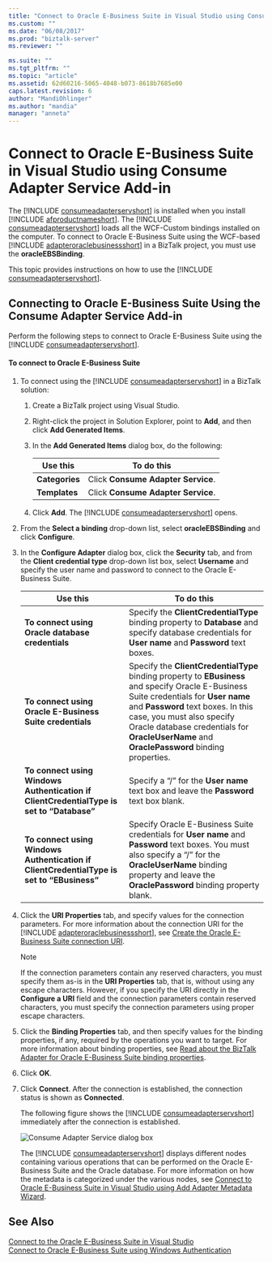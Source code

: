 ```yaml
---
title: "Connect to Oracle E-Business Suite in Visual Studio using Consume Adapter Service Add-in | Microsoft Docs"
ms.custom: ""
ms.date: "06/08/2017"
ms.prod: "biztalk-server"
ms.reviewer: ""

ms.suite: ""
ms.tgt_pltfrm: ""
ms.topic: "article"
ms.assetid: 62d60216-5065-4048-b073-8618b7685e00
caps.latest.revision: 6
author: "MandiOhlinger"
ms.author: "mandia"
manager: "anneta"
---
```

# Connect to Oracle E-Business Suite in Visual Studio using Consume Adapter Service Add-in
The [!INCLUDE [consumeadapterservshort](../../includes/consumeadapterservshort-md.md)] is installed when you install [!INCLUDE [afproductnameshort](../../includes/afproductnameshort-md.md)]. The [!INCLUDE [consumeadapterservshort](../../includes/consumeadapterservshort-md.md)] loads all the WCF-Custom bindings installed on the computer. To connect to Oracle E-Business Suite using the WCF-based [!INCLUDE [adapteroraclebusinessshort](../../includes/adapteroraclebusinessshort-md.md)] in a BizTalk project, you must use the <strong>oracleEBSBinding</strong>.  

 This topic provides instructions on how to use the [!INCLUDE [consumeadapterservshort](../../includes/consumeadapterservshort-md.md)].  

## Connecting to Oracle E-Business Suite Using the Consume Adapter Service Add-in  
 Perform the following steps to connect to Oracle E-Business Suite using the [!INCLUDE [consumeadapterservshort](../../includes/consumeadapterservshort-md.md)].  

#### To connect to Oracle E-Business Suite  

1. To connect using the [!INCLUDE [consumeadapterservshort](../../includes/consumeadapterservshort-md.md)] in a BizTalk solution:  

   1. Create a BizTalk project using Visual Studio.  

   2. Right-click the project in Solution Explorer, point to **Add**, and then click **Add Generated Items**.  

   3. In the **Add Generated Items** dialog box, do the following:  


      |          Use this           |                   To do this                    |
      |-----------------------------|-------------------------------------------------|
      | <strong>Categories</strong> | Click <strong>Consume Adapter Service</strong>. |
      | <strong>Templates</strong>  | Click <strong>Consume Adapter Service</strong>. |


   4. Click <strong>Add</strong>. The [!INCLUDE [consumeadapterservshort](../../includes/consumeadapterservshort-md.md)] opens.  

2. From the **Select a binding** drop-down list, select **oracleEBSBinding** and click **Configure**.  

3. In the **Configure Adapter** dialog box, click the **Security** tab, and from the **Client credential type** drop-down list box, select **Username** and specify the user name and password to connect to the Oracle E-Business Suite.  


   |                                                Use this                                                |                                                                                                                                                                                      To do this                                                                                                                                                                                       |
   |--------------------------------------------------------------------------------------------------------|---------------------------------------------------------------------------------------------------------------------------------------------------------------------------------------------------------------------------------------------------------------------------------------------------------------------------------------------------------------------------------------|
   |                     <strong>To connect using Oracle database credentials</strong>                      |                                                                                       Specify the <strong>ClientCredentialType</strong> binding property to <strong>Database</strong> and specify database credentials for <strong>User name</strong> and <strong>Password</strong> text boxes.                                                                                       |
   |                 <strong>To connect using Oracle E-Business Suite credentials</strong>                  | Specify the <strong>ClientCredentialType</strong> binding property to <strong>EBusiness</strong> and specify Oracle E-Business Suite credentials for <strong>User name</strong> and <strong>Password</strong> text boxes. In this case, you must also specify Oracle database credentials for <strong>OracleUserName</strong> and <strong>OraclePassword</strong> binding properties. |
   | <strong>To connect using Windows Authentication if ClientCredentialType is set to “Database”</strong>  |                                                                                                                                   Specify a “/” for the <strong>User name</strong> text box and leave the <strong>Password</strong> text box blank.                                                                                                                                   |
   | <strong>To connect using Windows Authentication if ClientCredentialType is set to “EBusiness”</strong> |                                                    Specify Oracle E-Business Suite credentials for <strong>User name</strong> and <strong>Password</strong> text boxes. You must also specify a “/” for the <strong>OracleUserName</strong> binding property and leave the <strong>OraclePassword</strong> binding property blank.                                                    |


4. Click the <strong>URI Properties</strong> tab, and specify values for the connection parameters. For more information about the connection URI for the [!INCLUDE [adapteroraclebusinessshort](../../includes/adapteroraclebusinessshort-md.md)], see [Create the Oracle E-Business Suite connection URI](../../adapters-and-accelerators/adapter-oracle-ebs/create-the-oracle-e-business-suite-connection-uri.md).  

   > [!NOTE]
   >  If the connection parameters contain any reserved characters, you must specify them as-is in the **URI Properties** tab, that is, without using any escape characters. However, if you specify the URI directly in the **Configure a URI** field and the connection parameters contain reserved characters, you must specify the connection parameters using proper escape characters.  

5. Click the **Binding Properties** tab, and then specify values for the binding properties, if any, required by the operations you want to target. For more information about binding properties, see [Read about the BizTalk Adapter for Oracle E-Business Suite binding properties](../../adapters-and-accelerators/adapter-oracle-ebs/read-about-the-biztalk-adapter-for-oracle-e-business-suite-binding-properties.md).  

6. Click **OK**.  

7. Click **Connect**. After the connection is established, the connection status is shown as **Connected**.  

    The following figure shows the [!INCLUDE [consumeadapterservshort](../../includes/consumeadapterservshort-md.md)] immediately after the connection is established.  

    ![Consume Adapter Service dialog box](../../adapters-and-accelerators/adapter-oracle-ebs/media/6a2b21ed-0fd2-4874-a6a6-e59a467533f8.gif "6a2b21ed-0fd2-4874-a6a6-e59a467533f8")  

    The [!INCLUDE [consumeadapterservshort](../../includes/consumeadapterservshort-md.md)] displays different nodes containing various operations that can be performed on the Oracle E-Business Suite and the Oracle database. For more information on how the metadata is categorized under the various nodes, see [Connect to Oracle E-Business Suite in Visual Studio using Add Adapter Metadata Wizard](../../adapters-and-accelerators/adapter-oracle-ebs/connect-to-oracle-ebs-in-visual-studio-using-add-adapter-metadata-wizard.md).  

## See Also  
 [Connect to the Oracle E-Business Suite in Visual Studio](../../adapters-and-accelerators/adapter-oracle-ebs/connect-to-the-oracle-e-business-suite-in-visual-studio.md)   
 [Connect to Oracle E-Business Suite using Windows Authentication](../../adapters-and-accelerators/adapter-oracle-ebs/connect-to-oracle-e-business-suite-using-windows-authentication.md)
